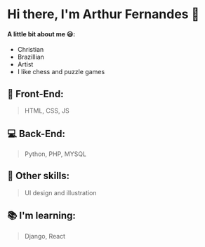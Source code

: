 # Hi there, I'm Arthur Fernandes 👋

#### A little bit about me 😃:
- Christian
- Brazillian
- Artist
- I like chess and puzzle games

## 🎨 Front-End:
> HTML, CSS, JS

## 💻 Back-End:
> Python, PHP, MYSQL

## 🚀 Other skills:
> UI design and illustration

## 📚 I'm learning:
> Django, React
<!--
**Art-Fernandes/Art-Fernandes** is a ✨ _special_ ✨ repository because its `README.md` (this file) appears on your GitHub profile.

Here are some ideas to get you started:

- 🔭 I’m currently working on ...
- 🌱 I’m currently learning ...
- 👯 I’m looking to collaborate on ...
- 🤔 I’m looking for help with ...
- 💬 Ask me about ...
- 📫 How to reach me: ...
- 😄 Pronouns: ...
- ⚡ Fun fact: ...
-->
